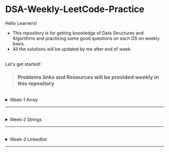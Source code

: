 # DSA-Weekly-LeetCode-Practice

Hello Learners!

- This repository is for getting knowledge of Data Structures and Algorithms and practicing some good questions on each DS on weekly basis.
- All the solutions will be updated by me after end of week.

<br/>
Let's get started!

<br/>

> ### Problems links and Resources will be provided weekly in this repository

<br/>

<details>

<summary> Week-1 Array</summary>
<br/>
<blockquote>
<details>
<summary>Learning Resources</summary>

- Array Data Structre [(Best Article)](https://www.scaler.com/topics/data-structures/array-data-structure/)

- If after reading this article you are still not getting the concept then practice easy questions on HackerRank to get an Idea.

- Now you can practice these questions.

</details>
</blockquote>
</br>

> **Easy**

<ul>
<li>
<details>
<summary>Problems</summary>

- Problem 1 **[Link](https://leetcode.com/problems/two-sum/)**

- Problem 2 **[Link](https://leetcode.com/problems/best-time-to-buy-and-sell-stock/)**

- Problem 3 **[Link](https://leetcode.com/problems/merge-sorted-array/)**
- Problem 4 **[Link](https://leetcode.com/problems/move-zeroes/)**
- Problem 5 **[Link](https://leetcode.com/problems/best-time-to-buy-and-sell-stock-ii/)**
- Problem 6 **[Link](https://leetcode.com/problems/running-sum-of-1d-array/)**
- Problem 7 **[Link](https://leetcode.com/problems/find-pivot-index/)**
- Problem 8 **[Link](https://leetcode.com/problems/majority-element/)**
- Problem 9 **[Link](https://leetcode.com/problems/fibonacci-number/)**

- Problem 10 **[Link](https://leetcode.com/problems/squares-of-a-sorted-array/)**

- Problem 11 **[Link](https://leetcode.com/problems/pascals-triangle/)**

- Problem 12 **[Link](https://leetcode.com/problems/remove-duplicates-from-sorted-array/)**

</details>
</li>
</ul>

> Medium

<ul>
<li>
<details>
<summary>Problems</summary>

- Problem 1 **[Link](https://leetcode.com/problems/merge-intervals/)**

- Problem 2 **[Link](https://leetcode.com/problems/3sum/)**

- Problem 3 **[Link](https://leetcode.com/problems/product-of-array-except-self/)**
- Problem 4 **[Link](https://leetcode.com/problems/insert-delete-getrandom-o1/)**
- Problem 5 **[Link](https://leetcode.com/problems/subarray-sum-equals-k/)**
- Problem 6 **[Link](https://leetcode.com/problems/next-permutation/)**
- Problem 7 **[Link](https://leetcode.com/problems/spiral-matrix/)**
- Problem 8 **[Link](https://leetcode.com/problems/container-with-most-water/)**
- Problem 9 **[Link](https://leetcode.com/problems/rotate-image/)**
- Problem 10 **[Link](https://leetcode.com/problems/word-search/)** (Requires Knowledge of DFS and BFS -> You may leave this problem or learn BFS and DFS)

</details>
</li>
</ul>

> Hard

<ul>
<li>
<details>
<summary>Problems</summary>

- Problem 1 **[Link](https://leetcode.com/problems/first-missing-positive/)**

- Problem 2 **[Link](https://leetcode.com/problems/largest-rectangle-in-histogram/)**

- Problem 3 **[Link](https://leetcode.com/problems/insert-delete-getrandom-o1-duplicates-allowed/)**
- Problem 4 **[Link](https://leetcode.com/problems/best-time-to-buy-and-sell-stock-iii/)**
- Problem 5 **[Link](https://leetcode.com/problems/max-value-of-equation/)**
</details>
</li>
</ul>

> Extra Problems

<ul>
<li>
<details>
<summary>Problems</summary>

- Problem 1 **[Link](https://leetcode.com/problems/3sum-closest/)**

- Problem 2 **[Link](https://leetcode.com/problems/game-of-life/)**

- Problem 3 **[Link](https://leetcode.com/problems/pairs-of-songs-with-total-durations-divisible-by-60/)**
- Problem 4 **[Link](https://leetcode.com/problems/4sum/)**
- Problem 5 **[Link](https://leetcode.com/problems/find-the-duplicate-number/)**
- Problem 6 **[Link](https://leetcode.com/problems/combination-sum/)**
- Problem 7 **[Link](https://leetcode.com/problems/jump-game-ii/)**
- Problem 8 **[Link](https://leetcode.com/problems/maximum-points-you-can-obtain-from-cards/)**
- Problem 9 **[Link](https://leetcode.com/problems/maximum-area-of-a-piece-of-cake-after-horizontal-and-vertical-cuts/)**
- Problem 10 **[Link](https://leetcode.com/problems/max-area-of-island/)**
- Problem 11 **[Link](https://leetcode.com/problems/find-all-duplicates-in-an-array/)**
- Problem 12 **[Link](https://leetcode.com/problems/k-diff-pairs-in-an-array/)**
- Problem 13 **[Link](https://leetcode.com/problems/subsets/)**
- Problem 14 **[Link](https://leetcode.com/problems/invalid-transactions/)**
- Problem 15 **[Link](https://leetcode.com/problems/jump-game/)**
- Problem 16 **[Link](https://leetcode.com/problems/subarray-sums-divisible-by-k/)**
</details>
</li>
</ul>

</details>

---

<br/>

<details>

<summary> Week-2 Strings</summary>
<br/>
<blockquote>
<details>
<summary>Learning Resources</summary>

- String Data Structre [(Best Article)](https://www.scaler.com/topics/data-structures/string-in-data-structure/)

- Read this article and if still you have doubts then practice some easy questions on hackerrank.

- Now you can practice these questions.

</details>
</blockquote>
</br>

> **Easy**

<ul>
<li>
<details>
<summary>Problems</summary>

- Problem 1 **[Link](https://leetcode.com/problems/add-strings/)**

- Problem 2 **[Link](https://leetcode.com/problems/longest-common-prefix/)**

- Problem 3 **[Link](https://leetcode.com/problems/valid-palindrome-ii/)**
- Problem 4 **[Link](https://leetcode.com/problems/roman-to-integer/)**
- Problem 5 **[Link](https://leetcode.com/problems/implement-strstr/)**

</details>
</li>
</ul>

> Medium

<ul>
<li>
<details>
<summary>Problems</summary>

- Problem 1 **[Link](https://leetcode.com/problems/longest-substring-without-repeating-characters/)**

- Problem 2 **[Link](https://leetcode.com/problems/minimum-remove-to-make-valid-parentheses/)**

- Problem 3 **[Link](https://leetcode.com/problems/longest-palindromic-substring/)**
- Problem 4 **[Link](https://leetcode.com/problems/group-anagrams/)**
- Problem 5 **[Link](https://leetcode.com/problems/generate-parentheses/)**
- Problem 6 **[Link](https://leetcode.com/problems/basic-calculator-ii/)**
- Problem 7 **[Link](https://leetcode.com/problems/integer-to-roman/)**
- Problem 8 **[Link](https://leetcode.com/problems/reverse-words-in-a-string/)**
- Problem 9 **[Link](https://leetcode.com/problems/simplify-path/)**
- Problem 10 **[Link](https://leetcode.com/problems/zigzag-conversion/)**

</details>
</li>
</ul>

> Hard

<ul>
<li>
<details>
<summary>Problems</summary>

- Problem 1 **[Link](https://leetcode.com/problems/text-justification/)**

- Problem 2 **[Link](https://leetcode.com/problems/integer-to-english-words/)**

- Problem 3 **[Link](https://leetcode.com/problems/minimum-window-substring/)**
- Problem 4 **[Link](https://leetcode.com/problems/valid-number/)**
- Problem 5 **[Link](https://leetcode.com/problems/distinct-subsequences/)**
</details>
</li>
</ul>

> Extra Problems

<ul>
<li>
<details>
<summary>Problems</summary>

- Problem 1 **[Link](https://leetcode.com/problems/smallest-range-covering-elements-from-k-lists/)**

- Problem 2 **[Link](https://leetcode.com/problems/substring-with-concatenation-of-all-words/)**

</details>
</li>
</ul>

</details>

---

<br/>

<details>

<summary> Week-3 Linkedlist</summary>
<br/>
<blockquote>
<details>
<summary>Learning Resources</summary>

- Linkedlist Data Structre [(Best Article)](https://www.interviewbit.com/courses/programming/topics/linked-lists/)

- Read this article and if still you have doubts then practice some easy questions on hackerrank.

- Now you can practice these questions.

</details>
</blockquote>
</br>

> **Easy**

<ul>
<li>
<details>
<summary>Problems</summary>

- Problem 1 **[Link](https://leetcode.com/problems/delete-node-in-a-linked-list/)**

- Problem 2 **[Link](https://leetcode.com/problems/middle-of-the-linked-list/)**

- Problem 3 **[Link](https://leetcode.com/problems/convert-binary-number-in-a-linked-list-to-integer/)**
- Problem 4 **[Link](https://leetcode.com/problems/design-hashset/)**
- Problem 5 **[Link](https://leetcode.com/problems/design-hashmap/)**
- Problem 6 **[Link](https://leetcode.com/problems/reverse-linked-list/)**

- Problem 7 **[Link](https://leetcode.com/problems/merge-two-sorted-lists/)**

- Problem 8 **[Link](https://leetcode.com/problems/remove-duplicates-from-sorted-list/)**
- Problem 9 **[Link](https://leetcode.com/problems/intersection-of-two-linked-lists/)**
- Problem 10 **[Link](https://leetcode.com/problems/linked-list-cycle/)**
- Problem 11 **[Link](https://leetcode.com/problems/palindrome-linked-list/)**
- Problem 12 **[Link](https://leetcode.com/problems/remove-linked-list-elements/)**

</details>
</li>
</ul>

> Medium

<ul>
<li>
<details>
<summary>Problems</summary>

- Problem 1 **[Link](https://leetcode.com/problems/add-two-numbers)**

- Problem 2 **[Link](https://leetcode.com/problems/remove-nth-node-from-end-of-list)**

- Problem 3 **[Link](https://leetcode.com/problems/swap-nodes-in-pairs)**
- Problem 4 **[Link](https://leetcode.com/problems/rotate-list)**
- Problem 5 **[Link](https://leetcode.com/problems/remove-duplicates-from-sorted-list-ii)**
- Problem 6 **[Link](https://leetcode.com/problems/partition-list)**
- Problem 7 **[Link](https://leetcode.com/problems/reverse-linked-list-ii)**
- Problem 8 **[Link](https://leetcode.com/problems/convert-sorted-list-to-binary-search-tree)**
- Problem 9 **[Link](https://leetcode.com/problems/flatten-binary-tree-to-linked-list)**
- Problem 10 **[Link](https://leetcode.com/problems/populating-next-right-pointers-in-each-node-ii)**

</details>
</li>
</ul>

> Hard

<ul>
<li>
<details>
<summary>Problems</summary>

- Problem 1 **[Link](https://leetcode.com/problems/design-skiplist)**

- Problem 2 **[Link](https://leetcode.com/problems/lfu-cache)**

- Problem 3 **[Link](https://leetcode.com/problems/all-oone-data-structure)**
- Problem 4 **[Link](https://leetcode.com/problems/reverse-nodes-in-k-group)**
- Problem 5 **[Link](https://leetcode.com/problems/merge-k-sorted-lists)**
</details>
</li>
</ul>

> Extra Problems

<ul>
<li>
<details>
<summary>Problems</summary>

- Problem 1 **[Link](https://leetcode.com/problems/copy-list-with-random-pointer)**

- Problem 2 **[Link](https://leetcode.com/problems/linked-list-cycle-ii)**
- Problem 3 **[Link](https://leetcode.com/problems/reorder-list)**

- Problem 4 **[Link](https://leetcode.com/problems/lru-cache)**
- Problem 5 **[Link](https://leetcode.com/problems/insertion-sort-list)**

- Problem 6 **[Link](https://leetcode.com/problems/sort-list)**
- Problem 7 **[Link](https://leetcode.com/problems/odd-even-linked-list)**

- Problem 8 **[Link](https://leetcode.com/problems/design-twitter)**
- Problem 9 **[Link](https://leetcode.com/problems/linked-list-components)**

- Problem 10 **[Link](https://leetcode.com/problems/merge-in-between-linked-lists)**

</details>
</li>
</ul>

</details>

---
